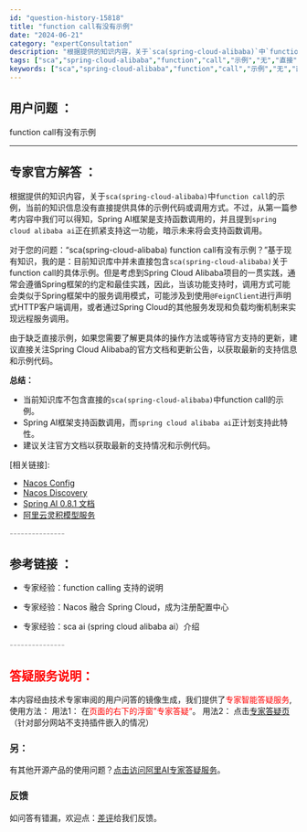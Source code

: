 ```yaml
---
id: "question-history-15818"
title: "function call有没有示例"
date: "2024-06-21"
category: "expertConsultation"
description: "根据提供的知识内容，关于`sca(spring-cloud-alibaba)`中`function call`的示例，当前的知识信息没有直接提供具体的示例代码或调用方式。不过，从第一篇参考内容中我们可以得知，Spring AI框架是支持函数调用的，并且提到`spring cloud alibaba "
tags: ["sca","spring-cloud-alibaba","function","call","示例","无","直接"]
keywords: ["sca","spring-cloud-alibaba","function","call","示例","无","直接"]
---
```


## 用户问题 ： 
 function call有没有示例  

---------------
## 专家官方解答 ：

根据提供的知识内容，关于`sca(spring-cloud-alibaba)`中`function call`的示例，当前的知识信息没有直接提供具体的示例代码或调用方式。不过，从第一篇参考内容中我们可以得知，Spring AI框架是支持函数调用的，并且提到`spring cloud alibaba ai`正在抓紧支持这一功能，暗示未来将会支持函数调用。

对于您的问题：“sca(spring-cloud-alibaba) function call有没有示例？”基于现有知识，我的是：目前知识库中并未直接包含`sca(spring-cloud-alibaba)`关于function call的具体示例。但是考虑到Spring Cloud Alibaba项目的一贯实践，通常会遵循Spring框架的约定和最佳实践，因此，当该功能支持时，调用方式可能会类似于Spring框架中的服务调用模式，可能涉及到使用`@FeignClient`进行声明式HTTP客户端调用，或者通过Spring Cloud的其他服务发现和负载均衡机制来实现远程服务调用。

由于缺乏直接示例，如果您需要了解更具体的操作方法或等待官方支持的更新，建议直接关注Spring Cloud Alibaba的官方文档和更新公告，以获取最新的支持信息和示例代码。

**总结：**
- 当前知识库不包含直接的`sca(spring-cloud-alibaba)`中function call的示例。
- Spring AI框架支持函数调用，而`spring cloud alibaba ai`正计划支持此特性。
- 建议关注官方文档以获取最新的支持情况和示例代码。

[相关链接]:
- [Nacos Config](https://github.com/spring-cloud-incubator/spring-cloud-alibaba/wiki/Nacos-config)
- [Nacos Discovery](https://github.com/spring-cloud-incubator/spring-cloud-alibaba/wiki/Nacos-discovery)
- [Spring AI 0.8.1 文档](https://docs.spring.io/spring-ai/docs/0.8.1/)
- [阿里云灵积模型服务](https://help.aliyun.com/zh/dashscope/)


<font color="#949494">---------------</font> 


## 参考链接 ：

* 专家经验：function calling 支持的说明 
 
 * 专家经验：Nacos 融合 Spring Cloud，成为注册配置中心 
 
 * 专家经验：sca ai (spring cloud alibaba ai）介绍 


 <font color="#949494">---------------</font> 
 


## <font color="#FF0000">答疑服务说明：</font> 

本内容经由技术专家审阅的用户问答的镜像生成，我们提供了<font color="#FF0000">专家智能答疑服务</font>,使用方法：
用法1： 在<font color="#FF0000">页面的右下的浮窗”专家答疑“</font>。
用法2： 点击[专家答疑页](https://answer.opensource.alibaba.com/docs/intro)（针对部分网站不支持插件嵌入的情况）
### 另：


有其他开源产品的使用问题？[点击访问阿里AI专家答疑服务](https://answer.opensource.alibaba.com/docs/intro)。
### 反馈
如问答有错漏，欢迎点：[差评](https://ai.nacos.io/user/feedbackByEnhancerGradePOJOID?enhancerGradePOJOId=15837)给我们反馈。
